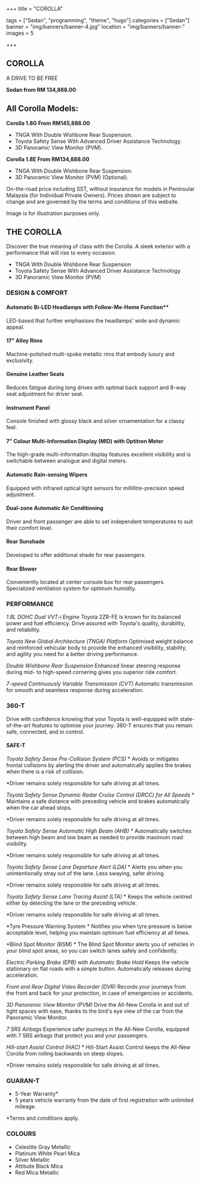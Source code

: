 +++
title = "COROLLA"

tags = ["Sedan", "programming", "theme", "hugo"]
categories = ["Sedan"]
banner = "img/banners/banner-4.jpg"
location = "img/banners/banner-"
images = 5


+++
## COROLLA

A DRIVE TO BE FREE

**Sedan from RM 134,888.00**

## All Corolla Models:

**Corolla 1.8G  From RM145,888.00**
- TNGA With Double Wishbone Rear Suspension.
- Toyota Safety Sense With Advanced Driver Assistance Technology.
- 3D Panoramic View Monitor (PVM).

**Corolla 1.8E  From RM134,888.00**
- TNGA With Double Wishbone Rear Suspension.
- 3D Panoramic View Monitor (PVM) (Optional).

On-the-road price including SST, without insurance for models in Peninsular Malaysia (for Individual Private Owners).
Prices shown are subject to change and are governed by the terms and conditions of this website.

Image is for illustration purposes only.
 
## THE COROLLA
Discover the true meaning of class with the Corolla. A sleek exterior with a performance that will rise to every occasion.

- TNGA With Double Wishbone Rear Suspension
- Toyota Safety Sense With Advanced Driver Assistance Technology
- 3D Panoramic View Monitor (PVM)

### DESIGN & COMFORT
#### Automatic Bi-LED Headlamps with Follow-Me-Home Function**
LED-based that further emphasises the headlamps' wide and dynamic appeal.

#### 17" Alloy Rims
Machine-polished multi-spoke metallic rims that embody luxury and exclusivity.

#### Genuine Leather Seats
Reduces fatigue during long drives with optimal back support and 8-way seat adjustment for driver seat.

#### Instrument Panel
Console finished with glossy black and silver ornamentation for a classy feel.

#### 7" Colour Multi-Information Display (MID) with Optitron Meter
The high-grade multi-information display features excellent visibility and is switchable between analogue and digital meters.

#### Automatic Rain-sensing Wipers
Equipped with infrared optical light sensors for millilitre-precision speed adjustment.

#### Dual-zone Automatic Air Conditioning
Driver and front passenger are able to set independent temperatures to suit their comfort level.

#### Rear Sunshade
Developed to offer additional shade for rear passengers.

#### Rear Blower
Conveniently located at center console box for rear passengers. Specialized ventilation system for optimum humidity.

### PERFORMANCE
*1.8L DOHC Dual VVT-i Engine*
Toyota 2ZR-FE is known for its balanced power and fuel efficiency. Drive assured with Toyota's quality, durability, and reliability.

*Toyota New Global Architecture (TNGA) Platform*
Optimised weight balance and reinforced vehicular body to provide the enhanced visibility, stability, and agility you need for a better driving performance.

*Double Wishbone Rear Suspension*
Enhanced linear steering response during mid- to high-speed cornering gives you superior ride comfort.

*7-speed Continuously Variable Transmission (CVT)*
Automatic transmission for smooth and seamless response during acceleration.

### 360-T
Drive with confidence knowing that your Toyota is well-equipped with state-of-the-art features to optimise your journey. 360-T ensures that you remain safe, connected, and in control.

#### SAFE-T
*Toyota Safety Sense
Pre-Collision System (PCS)* *
Avoids or mitigates frontal collisions by alerting the driver and automatically applies the brakes when there is a risk of collision.

*Driver remains solely responsible for safe driving at all times.

*Toyota Safety Sense
Dynamic Radar Cruise Control (DRCC) for All Speeds* *
Maintains a safe distance with preceding vehicle and brakes automatically when the car ahead stops.

*Driver remains solely responsible for safe driving at all times.

*Toyota Safety Sense
Automatic High Beam (AHB)* *
Automatically switches between high beam and low beam as needed to provide maximum road visibility.

*Driver remains solely responsible for safe driving at all times.

*Toyota Safety Sense
Lane Departure Alert (LDA)* *
Alerts you when you unintentionally stray out of the lane. Less swaying, safer driving.

*Driver remains solely responsible for safe driving at all times.

*Toyota Safety Sense
Lane Tracing Assist (LTA)* *
Keeps the vehicle centred either by detecting the lane or the preceding vehicle.

*Driver remains solely responsible for safe driving at all times.

*Tyre Pressure Warning System *
Notifies you when tyre pressure is below acceptable level, helping you maintain optimum fuel efficiency at all times.

*Blind Spot Monitor (BSM) *
The Blind Spot Monitor alerts you of vehicles in your blind spot areas, so you can switch lanes safely and confidently.

*Electric Parking Brake (EPB) with Automatic Brake Hold*
Keeps the vehicle stationary on flat roads with a simple button. Automatically releases during acceleration.

*Front and Rear Digital Video Recorder (DVR)*
Records your journeys from the front and back for your protection, in case of emergencies or accidents.

*3D Panoramic View Monitor (PVM)*
Drive the All-New Corolla in and out of tight spaces with ease, thanks to the bird's eye view of the car from the Panoramic View Monitor.

*7 SRS Airbags*
Experience safer journeys in the All-New Corolla, equipped with 7 SRS airbags that protect you and your passengers.

*Hill-start Assist Control (HAC)* *
Hill-Start Assist Control keeps the All-New Corolla from rolling backwards on steep slopes.

*Driver remains solely responsible for safe driving at all times.

### GUARAN-T
- 5-Year Warranty*
- 5 years vehicle warranty from the date of first registration with unlimited mileage.

*Terms and conditions apply.

### COLOURS
- Celestite Gray Metallic
- Platinum White Pearl Mica
- Silver Metallic
- Attitude Black Mica
- Red Mica Metallic
